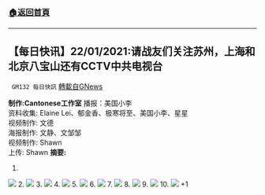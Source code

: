 ###  [:house:返回首頁](https://github.com/ourhimalayas/txt)
---

## 【每日快讯】22/01/2021:请战友们关注苏州，上海和北京八宝山还有CCTV中共电视台
` GM132 每日快訊` [轉載自GNews](https://gnews.org/zh-hans/795324/)

**制作:Cantonese工作室**
播报：美国小李
<br>资料收集: Elaine Lei、郁金香、极寒将至、美国小李、星星
<br>视频制作: 文德
<br>海报制作: 文静、文邹邹
<br>视频制作: Shawn
<br>上传: Shawn
**摘要:**

1.
![]()![](https://gnews.org/wp-content/uploads/2021/01/20210122-zhCN-01-1.jpg)
2.
![]()![](https://gnews.org/wp-content/uploads/2021/01/20210122-zhCN-02-1.jpg)
3.
![]()![](https://gnews.org/wp-content/uploads/2021/01/20210122-zhCN-03-1.jpg)
4.
![]()![](https://gnews.org/wp-content/uploads/2021/01/20210122-zhCN-04-1.jpg)
5.
![]()![](https://gnews.org/wp-content/uploads/2021/01/20210122-zhCN-05-1.jpg)
6.
![]()![](https://gnews.org/wp-content/uploads/2021/01/20210122-zhCN-06-1.jpg)
7.
![]()![](https://gnews.org/wp-content/uploads/2021/01/20210122-zhCN-07-1.jpg)
8.
![]()![](https://gnews.org/wp-content/uploads/2021/01/20210122-zhCN-08-1.jpg)
9.
![]()![](https://gnews.org/wp-content/uploads/2021/01/20210122-zhCN-09-1.jpg)
10.
![]()![](https://gnews.org/wp-content/uploads/2021/01/20210122-zhCN-10-1.jpg)
+1
